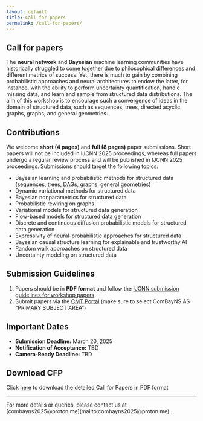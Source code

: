 ```yaml
---
layout: default
title: Call for papers
permalink: /call-for-papers/
---
```


<section id="call-for-papers">
  <h2>Call for papers</h2>
  
  The **neural network** and **Bayesian** machine learning communities have historically struggled to come together due to philosophical differences and different metrics of success. Yet, there is much to gain by combining probabilistic approaches and neural architectures to endow the latter, for instance, with the ability to perform uncertainty quantification, handle missing data, and learn and sample from structured data distributions. The aim of this workshop is to encourage such a convergence of ideas in the domain of structured data, such as sequences, trees, directed acyclic graphs, graphs, and general geometries.
  
  <h2>Contributions</h2>
  
  We welcome **short (4 pages)** and **full (8 pages)** paper submissions. Short papers will not be included in IJCNN 2025 proceedings, whereas full papers undergo a regular review process and will be published in IJCNN 2025 proceedings. Submissions should target the following topics:

- Bayesian learning and probabilistic methods for structured data (sequences, trees, DAGs, graphs, general geometries)
- Dynamic variational methods for structured data
- Bayesian nonparametrics for structured data
- Probabilistic rewiring on graphs
- Variational models for structured data generation
- Flow-based models for structured data generation
- Discrete and continuous diffusion probabilistic models for structured data generation
- Expressivity of neural-probabilistic approaches for structured data
- Bayesian causal structure learning for explainable and trustworthy AI
- Random walk approaches on structured data
- Uncertainty modeling on structured data

<h2>Submission Guidelines</h2>

1. Papers should be in **PDF format** and follow the [IJCNN submission guidelines for workshop papers](https://2025.ijcnn.org/authors/call-for-papers).
2. Submit papers via the [CMT Portal](https://cmt3.research.microsoft.com/IJCNN2025/Track/3/Submission/Create) (make sure to select ComBayNS AS “PRIMARY SUBJECT AREA”)

<h2>Important Dates</h2>

- **Submission Deadline:** March 20, 2025
- **Notification of Acceptance:** TBD
- **Camera-Ready Deadline:** TBD

<h2>Download CFP</h2>

Click [here](/assets/pdf/ComBayNS-IJCNN_2025_Workshop-call.pdf) to download the detailed Call for Papers in PDF format

---

<p>For more details or queries, please contact us at [combayns2025@proton.me](mailto:combayns2025@proton.me).</p>

</section>
